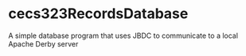 # cecs323RecordsDatabase
A simple database program that uses JBDC to communicate to a local Apache Derby server 